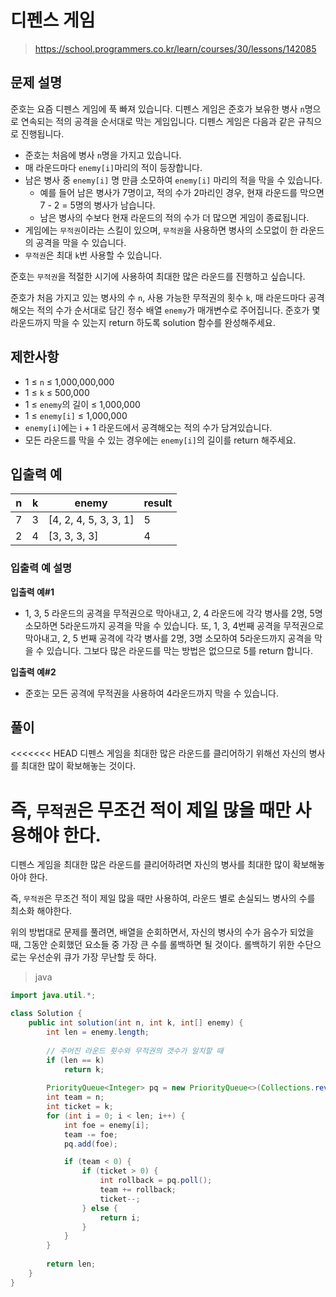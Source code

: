 # 디펜스 게임

> https://school.programmers.co.kr/learn/courses/30/lessons/142085

## 문제 설명

준호는 요즘 디펜스 게임에 푹 빠져 있습니다. 디펜스 게임은 준호가 보유한 병사 `n`명으로 연속되는 적의 공격을 순서대로 막는 게임입니다. 디펜스 게임은 다음과 같은 규칙으로 진행됩니다.

- 준호는 처음에 병사 `n`명을 가지고 있습니다.
- 매 라운드마다 `enemy[i]`마리의 적이 등장합니다.
- 남은 병사 중 `enemy[i]` 명 만큼 소모하여 `enemy[i]` 마리의 적을 막을 수 있습니다.
  - 예를 들어 남은 병사가 7명이고, 적의 수가 2마리인 경우, 현재 라운드를 막으면 7 - 2 = 5명의 병사가 남습니다.
  - 남은 병사의 수보다 현재 라운드의 적의 수가 더 많으면 게임이 종료됩니다.
- 게임에는 `무적권`이라는 스킬이 있으며, `무적권`을 사용하면 병사의 소모없이 한 라운드의 공격을 막을 수 있습니다.
- `무적권`은 최대 `k`번 사용할 수 있습니다.

준호는 `무적권`을 적절한 시기에 사용하여 최대한 많은 라운드를 진행하고 싶습니다.

준호가 처음 가지고 있는 병사의 수 `n`, 사용 가능한 무적권의 횟수 `k`, 매 라운드마다 공격해오는 적의 수가 순서대로 담긴 정수 배열 `enemy`가 매개변수로 주어집니다. 준호가 몇 라운드까지 막을 수 있는지 return 하도록 solution 함수를 완성해주세요.

## 제한사항

- 1 ≤ `n` ≤ 1,000,000,000
- 1 ≤ `k` ≤ 500,000
- 1 ≤ `enemy`의 길이 ≤ 1,000,000
- 1 ≤ `enemy[i]` ≤ 1,000,000
- `enemy[i]`에는 i + 1 라운드에서 공격해오는 적의 수가 담겨있습니다.
- 모든 라운드를 막을 수 있는 경우에는 `enemy[i]`의 길이를 return 해주세요.

## 입출력 예

| n    | k    | enemy                 | result |
| ---- | ---- | --------------------- | ------ |
| 7    | 3    | [4, 2, 4, 5, 3, 3, 1] | 5      |
| 2    | 4    | [3, 3, 3, 3]          | 4      |

### 입출력 예 설명

**입출력 예#1**

- 1, 3, 5 라운드의 공격을 무적권으로 막아내고, 2, 4 라운드에 각각 병사를 2명, 5명 소모하면 5라운드까지 공격을 막을 수 있습니다. 또, 1, 3, 4번째 공격을 무적권으로 막아내고, 2, 5 번째 공격에 각각 병사를 2명, 3명 소모하여 5라운드까지 공격을 막을 수 있습니다. 그보다 많은 라운드를 막는 방법은 없으므로 5를 return 합니다.

**입출력 예#2**

- 준호는 모든 공격에 무적권을 사용하여 4라운드까지 막을 수 있습니다.

## 풀이

<<<<<<< HEAD
디펜스 게임을 최대한 많은 라운드를 클리어하기 위해선 자신의 병사를 최대한 많이 확보해놓는 것이다.

즉, `무적권`은 무조건 적이 제일 많을 때만 사용해야 한다.
=======
디펜스 게임을 최대한 많은 라운드를 클리어하려면 자신의 병사를 최대한 많이 확보해놓아야 한다.

즉, `무적권`은 무조건 적이 제일 많을 때만 사용하여, 라운드 별로 손실되느 병사의 수를 최소화 해야한다.

위의 방법대로 문제를 풀려면, 배열을 순회하면서, 자신의 병사의 수가 음수가 되었을 때, 그동안 순회했던 요소들 중 가장 큰 수를 롤백하면 될 것이다. 롤백하기 위한 수단으로는 우선순위 큐가 가장 무난할 듯 하다.

> java

```java
import java.util.*;

class Solution {
    public int solution(int n, int k, int[] enemy) {
        int len = enemy.length;
        
        // 주어진 라운드 횟수와 무적권의 갯수가 일치할 때
        if (len == k)
            return k;
        
        PriorityQueue<Integer> pq = new PriorityQueue<>(Collections.reverseOrder());
        int team = n;
        int ticket = k;
        for (int i = 0; i < len; i++) {
            int foe = enemy[i];
            team -= foe;
            pq.add(foe);

            if (team < 0) {
                if (ticket > 0) {
                    int rollback = pq.poll();
                    team += rollback;
                    ticket--;
                } else {
                    return i;
                }
            }
        }
        
        return len;
    }
}
```
